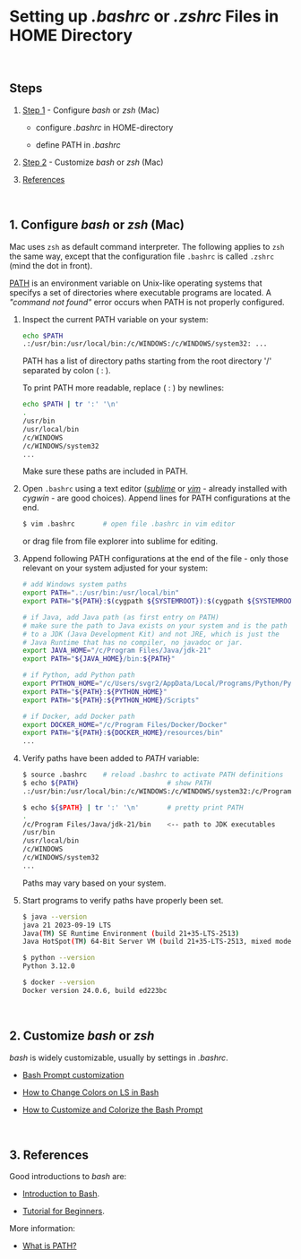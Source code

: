 # Setting up *.bashrc* or *.zshrc* Files in HOME Directory

&nbsp;
## Steps

1. [Step 1](#1-configure-bash-or-zsh-mac) - Configure *bash* or *zsh* (Mac)

    - configure *.bashrc* in HOME-directory

    - define PATH in *.bashrc*

2. [Step 2](#2-customize-bash-or-zsh) - Customize *bash* or *zsh* (Mac)

3. [References](#3-references)


&nbsp;
## 1. Configure *bash* or *zsh* (Mac)

Mac uses `zsh` as default command interpreter. The following applies
to `zsh` the same way, except that the configuration file `.bashrc`
is called `.zshrc` (mind the dot in front).

[PATH](https://en.wikipedia.org/wiki/PATH_(variable)) is an
environment variable on Unix-like operating systems that
specifys a set of directories where executable programs are
located. A *"command not found"* error occurs when PATH is
not properly configured.


1. Inspect the current PATH variable on your system:
    ```sh
    echo $PATH
    .:/usr/bin:/usr/local/bin:/c/WINDOWS:/c/WINDOWS/system32: ...
    ```
    PATH has a list of directory paths starting from the root directory '/'
    separated by colon ( : ).

    To print PATH more readable, replace ( : ) by newlines:
    ```sh
    echo $PATH | tr ':' '\n'
    .
    /usr/bin
    /usr/local/bin
    /c/WINDOWS
    /c/WINDOWS/system32
    ...
    ```
    Make sure these paths are included in PATH.


1. Open `.bashrc` using a text editor
    (*[sublime](https://www.sublimetext.com)* or
    *[vim](https://www.vim.org)* - already installed with
    *cygwin* - are good choices).
    Append lines for PATH configurations at the end.
    ```sh
    $ vim .bashrc       # open file .bashrc in vim editor
    ```
    or drag file from file explorer into sublime for editing.


1. Append following PATH configurations at the end of the file -
    only those relevant on your system adjusted for your system:

    ```sh
    # add Windows system paths
    export PATH=".:/usr/bin:/usr/local/bin"
    export PATH="${PATH}:$(cygpath ${SYSTEMROOT}):$(cygpath ${SYSTEMROOT})/system32"

    # if Java, add Java path (as first entry on PATH)
    # make sure the path to Java exists on your system and is the path
    # to a JDK (Java Development Kit) and not JRE, which is just the
    # Java Runtime that has no compiler, no javadoc or jar.
    export JAVA_HOME="/c/Program Files/Java/jdk-21"
    export PATH="${JAVA_HOME}/bin:${PATH}"

    # if Python, add Python path
    export PYTHON_HOME="/c/Users/svgr2/AppData/Local/Programs/Python/Python312"
    export PATH="${PATH}:${PYTHON_HOME}"
    export PATH="${PATH}:${PYTHON_HOME}/Scripts"

    # if Docker, add Docker path
    export DOCKER_HOME="/c/Program Files/Docker/Docker"
    export PATH="${PATH}:${DOCKER_HOME}/resources/bin"
    ...
    ```


1. Verify paths have been added to *PATH* variable:
    ```sh
    $ source .bashrc    # reload .bashrc to activate PATH definitions
    $ echo ${PATH}                      # show PATH
    .:/usr/bin:/usr/local/bin:/c/WINDOWS:/c/WINDOWS/system32:/c/Program ...

    $ echo ${$PATH} | tr ':' '\n'       # pretty print PATH
    .
    /c/Program Files/Java/jdk-21/bin    <-- path to JDK executables
    /usr/bin
    /usr/local/bin
    /c/WINDOWS
    /c/WINDOWS/system32
    ...
    ```
    Paths may vary based on your system.


1. Start programs to verify paths have properly been set.

    ```sh
    $ java --version
    java 21 2023-09-19 LTS
    Java(TM) SE Runtime Environment (build 21+35-LTS-2513)
    Java HotSpot(TM) 64-Bit Server VM (build 21+35-LTS-2513, mixed mode, sharing)

    $ python --version
    Python 3.12.0

    $ docker --version
    Docker version 24.0.6, build ed223bc
    ```


&nbsp;
## 2. Customize *bash* or *zsh*

*bash* is widely customizable, usually by settings in *.bashrc*.

- [Bash Prompt customization](https://wiki.archlinux.org/title/Bash/Prompt_customization)

- [How to Change Colors on LS in Bash](https://linuxhint.com/ls_colors_bash)

- [How to Customize and Colorize the Bash Prompt](https://www.howtogeek.com/307701/how-to-customize-and-colorize-your-bash-prompt/)


&nbsp;
## 3. References

Good introductions to *bash* are:

- [Introduction to Bash](https://cs.lmu.edu/~ray/notes/bash).

- [Tutorial for Beginners](https://linuxconfig.org/bash-scripting-tutorial-for-beginners).

More information:

- [What is PATH?](https://en.wikipedia.org/wiki/PATH_(variable))
